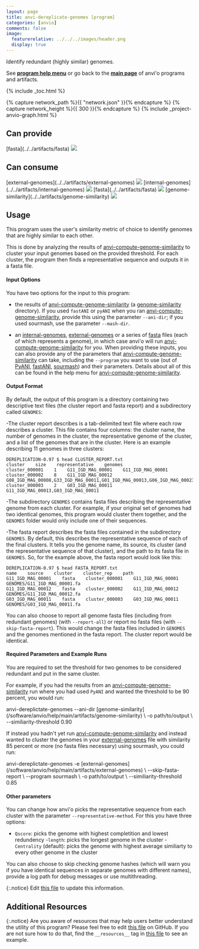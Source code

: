 ```yaml
---
layout: page
title: anvi-dereplicate-genomes [program]
categories: [anvio]
comments: false
image:
  featurerelative: ../../../images/header.png
  display: true
---
```


Identify redundant (highly similar) genomes.

See **[program help menu](../../../../vignette#anvi-dereplicate-genomes)** or go back to the **[main page](../../)** of anvi'o programs and artifacts.


{% include _toc.html %}
<div id="svg" class="subnetwork"></div>
{% capture network_path %}{{ "network.json" }}{% endcapture %}
{% capture network_height %}{{ 300 }}{% endcapture %}
{% include _project-anvio-graph.html %}


## Can provide

<p style="text-align: left" markdown="1"><span class="artifact-p">[fasta](../../artifacts/fasta) <img src="../../images/icons/FASTA.png" class="artifact-icon-mini" /></span></p>

## Can consume

<p style="text-align: left" markdown="1"><span class="artifact-r">[external-genomes](../../artifacts/external-genomes) <img src="../../images/icons/TXT.png" class="artifact-icon-mini" /></span> <span class="artifact-r">[internal-genomes](../../artifacts/internal-genomes) <img src="../../images/icons/TXT.png" class="artifact-icon-mini" /></span> <span class="artifact-r">[fasta](../../artifacts/fasta) <img src="../../images/icons/FASTA.png" class="artifact-icon-mini" /></span> <span class="artifact-r">[genome-similarity](../../artifacts/genome-similarity) <img src="../../images/icons/CONCEPT.png" class="artifact-icon-mini" /></span></p>

## Usage


This program uses the user's similarity metric of choice to identify genomes that are highly similar to each other. 

This is done by analyzing the results of <span class="artifact-n">[anvi-compute-genome-similarity](/software/anvio/help/main/programs/anvi-compute-genome-similarity)</span> to cluster your input genomes based on the provided threshold. For each cluster, the program then finds a representative sequence and outputs it in a fasta file. 

#### Input Options 

You have two options for the input to this program: 
- the results of <span class="artifact-n">[anvi-compute-genome-similarity](/software/anvio/help/main/programs/anvi-compute-genome-similarity)</span> (a <span class="artifact-n">[genome-similarity](/software/anvio/help/main/artifacts/genome-similarity)</span> directory). If you used `fastANI` or `pyANI` when you ran <span class="artifact-n">[anvi-compute-genome-similarity](/software/anvio/help/main/programs/anvi-compute-genome-similarity)</span>, provide this using the parameter `--ani-dir`; if you used sourmash, use the parameter `--mash-dir`. 

- an <span class="artifact-n">[internal-genomes](/software/anvio/help/main/artifacts/internal-genomes)</span>, <span class="artifact-n">[external-genomes](/software/anvio/help/main/artifacts/external-genomes)</span> or a series of <span class="artifact-n">[fasta](/software/anvio/help/main/artifacts/fasta)</span> files (each of which represents a genome), in which case anvi'o will run <span class="artifact-n">[anvi-compute-genome-similarity](/software/anvio/help/main/programs/anvi-compute-genome-similarity)</span> for you.  When providing these inputs, you can also provide any of the parameters that <span class="artifact-n">[anvi-compute-genome-similarity](/software/anvio/help/main/programs/anvi-compute-genome-similarity)</span> can take, including the `--program` you want to use (out of  [PyANI](https://github.com/widdowquinn/pyani), [fastANI](https://github.com/ParBLiSS/FastANI),  [sourmash](https://sourmash.readthedocs.io/en/latest/)) and their parameters. Details about all of this can be found in the help menu for <span class="artifact-n">[anvi-compute-genome-similarity](/software/anvio/help/main/programs/anvi-compute-genome-similarity)</span>.

#### Output Format 

By default, the output of this program is a directory containing two descriptive text files (the cluster report and fasta report) and a subdirectory called `GENOMES`:

-The cluster report describes is a tab-delimited text file where each row describes a cluster. This file contains four columns: the cluster name, the number of genomes in the cluster, the representative genome of the cluster, and a list of the genomes that are in the cluster. Here is an example describing 11 genomes in three clusters:

    DEREPLICATION-0.97 $ head CLUSTER_REPORT.txt
    cluster    size    representative    genomes
    cluster_000001    1    G11_IGD_MAG_00001    G11_IGD_MAG_00001
    cluster_000002    8    G11_IGD_MAG_00012    G08_IGD_MAG_00008,G33_IGD_MAG_00011,G01_IGD_MAG_00013,G06_IGD_MAG_00023,G03_IGD_MAG_00021,G05_IGD_MAG_00014,G11_IGD_MAG_00012,G10_IGD_MAG_00010
    cluster_000003    2    G03_IGD_MAG_00011    G11_IGD_MAG_00013,G03_IGD_MAG_00011

-The subdirectory `GENOMES` contains fasta files describing the representative genome from each cluster. For example, if your original set of genomes had two identical genomes, this program would cluster them together, and the `GENOMES` folder would only include one of their sequences. 

-The fasta report describes the fasta files contained in the subdirectory `GENOMES`. By default, this describes the representative sequence of each of the final clusters. It tells you the genome name, its source, its cluster (and the representative sequence of that cluster), and the path to its fasta file in  `GENOMES`.  So, for the example above, the fasta report would look like this:

    DEREPLICATION-0.97 $ head FASTA_REPORT.txt
    name    source    cluster    cluster_rep    path
    G11_IGD_MAG_00001    fasta    cluster_000001    G11_IGD_MAG_00001    GENOMES/G11_IGD_MAG_00001.fa
    G11_IGD_MAG_00012    fasta    cluster_000002    G11_IGD_MAG_00012    GENOMES/G11_IGD_MAG_00012.fa
    G03_IGD_MAG_00011    fasta    cluster_000003    G03_IGD_MAG_00011    GENOMES/G03_IGD_MAG_00011.fa

You can also choose to report all genome fasta files (including from redundant genomes) (with `--report-all`) or report no fasta files (with `--skip-fasta-report`). This would change the fasta files included in `GENOMES` and the genomes mentioned in the fasta report. The cluster report would be identical. 

#### Required Parameters and Example Runs

You are required to set the threshold for two genomes to be considered redundant and put in the same cluster. 

For example, if you had the results from an <span class="artifact-n">[anvi-compute-genome-similarity](/software/anvio/help/main/programs/anvi-compute-genome-similarity)</span> run where you had used `PyANI` and wanted the threshold to be 90 percent, you would run: 

<div class="codeblock" markdown="1">
anvi&#45;dereplictate&#45;genomes &#45;&#45;ani&#45;dir <span class="artifact&#45;n">[genome&#45;similarity](/software/anvio/help/main/artifacts/genome&#45;similarity)</span> \ 
                          &#45;o path/to/output \
                          &#45;&#45;similiarity&#45;threshold 0.90
</div>

If instead you hadn't yet run <span class="artifact-n">[anvi-compute-genome-similarity](/software/anvio/help/main/programs/anvi-compute-genome-similarity)</span> and instead wanted to cluster the genomes in your <span class="artifact-n">[external-genomes](/software/anvio/help/main/artifacts/external-genomes)</span> file with similarity 85 percent or more (no fasta files necessary) using sourmash, you could run: 

<div class="codeblock" markdown="1">
anvi&#45;dereplictate&#45;genomes &#45;e <span class="artifact&#45;n">[external&#45;genomes](/software/anvio/help/main/artifacts/external&#45;genomes)</span> \ 
                          &#45;&#45;skip&#45;fasta&#45;report \
                          &#45;&#45;program sourmash \
                          &#45;o path/to/output \
                          &#45;&#45;similiarity&#45;threshold 0.85 
</div>

#### Other parameters

You can change how anvi'o picks the representative sequence from each cluster with the parameter `--representative-method`. For this you have three options:

- `Qscore`: picks the genome with highest completition and lowest redundency 
-`length`: picks the longest genome in the cluster
-`Centrality` (default): picks the genome with highest average similiarty to every other genome in the cluster

You can also choose to skip checking genome hashes (which will warn you if you have identical sequences in separate genomes with different names), provide a log path for debug messages or use multithreading. 



{:.notice}
Edit [this file](https://github.com/merenlab/anvio/tree/master/anvio/docs/programs/anvi-dereplicate-genomes.md) to update this information.


## Additional Resources



{:.notice}
Are you aware of resources that may help users better understand the utility of this program? Please feel free to edit [this file](https://github.com/merenlab/anvio/tree/master/bin/anvi-dereplicate-genomes) on GitHub. If you are not sure how to do that, find the `__resources__` tag in [this file](https://github.com/merenlab/anvio/blob/master/bin/anvi-interactive) to see an example.

